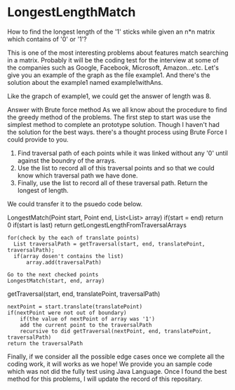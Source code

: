 # LongestLengthMatch
How to find the longest length of the '1' sticks while given an n*n matrix which contains of '0' or '1'?

This is one of the most interesting problems about features match searching in a matrix. Probably it will be the coding test for the interview at some of the companies such as Google, Facebook, Microsoft, Amazon...etc. Let's give you an example of the graph as the file example1. And there's the solution about the example1 named example1withAns.

Like the grapch of example1, we could get the answer of length was 8.

Answer with Brute force method
As we all know about the procedure to find the greedy method of the problems. The first step to start was use the simplest method to complete an prototype solution. Though I haven't had the solution for the best ways. there's a thought process using Brute Force I could provide to you.

1. Find traversal path of each points while it was linked without any '0' until against the boundry of the arrays.
2. Use the list to record all of this traversal points and so that we could know which traversal path we have done.
3. Finally, use the list to record all of these traversal path. Return the longest of length.

We could transfer it to the psuedo code below.

LongestMatch(Point start, Point end, List<List<Point>> array)
    if(start = end) return 0
    if(start is last) return getLongestLengthFromTraversalArrays
    
    for(check by the each of translate points)
      List traversalPath = getTraversal(start, end, translatePoint, traversalPath);
      if(array dosen't contains the list)
          array.add(traversalPath)

    Go to the next checked points
    LongestMatch(start, end, array)
    
getTraversal(start, end, translatePoint, traversalPath)
    
    nextPoint = start.translate(translatePoint)
    if(nextPoint were not out of boundary)
        if(the value of nextPoint of array was '1')
        add the current point to the traversalPath
        recursive to did getTraversal(nextPoint, end, translatePoint, traversalPath)
    return the traversalPath
  
Finally, if we consider all the possible edge cases once we complete all the coding work, it will works as we hope!
We provide you an sample code which was not did the fully test using Java Language. Once I found the best method for this problems, I will update the record of this repositary.
